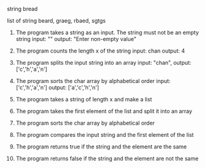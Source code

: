 string bread

list of string beard, graeg, rbaed, sgtgs


1. The program takes a string as an input. The string must not be an empty string
  input: ""
  output: "Enter non-empty value"

2. The program counts the length x of the string
  input: chan
  output: 4

3. The program splits the input string into an array
  input: "chan",
  output: ['c','h','a','n']

4. The program sorts the char array by alphabetical order
  input: ['c','h','a','n']
  output: ['a','c','h','n']

5. The program takes a string of length x and make a list

6. The program takes the first element of the list and split it into an array

7. The program sorts the char array by alphabetical order

8. The program compares the input string and the first element of the list

9. The program returns true if the string and the element are the same

10. The program returns false if the string and the element are not the same
